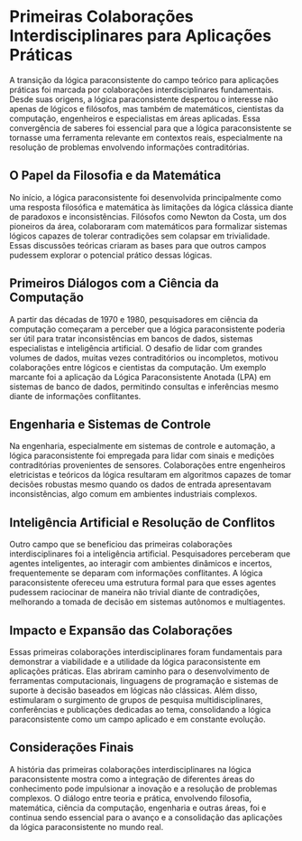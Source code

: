 
# Primeiras Colaborações Interdisciplinares para Aplicações Práticas

A transição da lógica paraconsistente do campo teórico para aplicações práticas foi marcada por colaborações interdisciplinares fundamentais. Desde suas origens, a lógica paraconsistente despertou o interesse não apenas de lógicos e filósofos, mas também de matemáticos, cientistas da computação, engenheiros e especialistas em áreas aplicadas. Essa convergência de saberes foi essencial para que a lógica paraconsistente se tornasse uma ferramenta relevante em contextos reais, especialmente na resolução de problemas envolvendo informações contraditórias.

## O Papel da Filosofia e da Matemática

No início, a lógica paraconsistente foi desenvolvida principalmente como uma resposta filosófica e matemática às limitações da lógica clássica diante de paradoxos e inconsistências. Filósofos como Newton da Costa, um dos pioneiros da área, colaboraram com matemáticos para formalizar sistemas lógicos capazes de tolerar contradições sem colapsar em trivialidade. Essas discussões teóricas criaram as bases para que outros campos pudessem explorar o potencial prático dessas lógicas.

## Primeiros Diálogos com a Ciência da Computação

A partir das décadas de 1970 e 1980, pesquisadores em ciência da computação começaram a perceber que a lógica paraconsistente poderia ser útil para tratar inconsistências em bancos de dados, sistemas especialistas e inteligência artificial. O desafio de lidar com grandes volumes de dados, muitas vezes contraditórios ou incompletos, motivou colaborações entre lógicos e cientistas da computação. Um exemplo marcante foi a aplicação da Lógica Paraconsistente Anotada (LPA) em sistemas de banco de dados, permitindo consultas e inferências mesmo diante de informações conflitantes.

## Engenharia e Sistemas de Controle

Na engenharia, especialmente em sistemas de controle e automação, a lógica paraconsistente foi empregada para lidar com sinais e medições contraditórias provenientes de sensores. Colaborações entre engenheiros eletricistas e teóricos da lógica resultaram em algoritmos capazes de tomar decisões robustas mesmo quando os dados de entrada apresentavam inconsistências, algo comum em ambientes industriais complexos.

## Inteligência Artificial e Resolução de Conflitos

Outro campo que se beneficiou das primeiras colaborações interdisciplinares foi a inteligência artificial. Pesquisadores perceberam que agentes inteligentes, ao interagir com ambientes dinâmicos e incertos, frequentemente se deparam com informações conflitantes. A lógica paraconsistente ofereceu uma estrutura formal para que esses agentes pudessem raciocinar de maneira não trivial diante de contradições, melhorando a tomada de decisão em sistemas autônomos e multiagentes.

## Impacto e Expansão das Colaborações

Essas primeiras colaborações interdisciplinares foram fundamentais para demonstrar a viabilidade e a utilidade da lógica paraconsistente em aplicações práticas. Elas abriram caminho para o desenvolvimento de ferramentas computacionais, linguagens de programação e sistemas de suporte à decisão baseados em lógicas não clássicas. Além disso, estimularam o surgimento de grupos de pesquisa multidisciplinares, conferências e publicações dedicadas ao tema, consolidando a lógica paraconsistente como um campo aplicado e em constante evolução.

## Considerações Finais

A história das primeiras colaborações interdisciplinares na lógica paraconsistente mostra como a integração de diferentes áreas do conhecimento pode impulsionar a inovação e a resolução de problemas complexos. O diálogo entre teoria e prática, envolvendo filosofia, matemática, ciência da computação, engenharia e outras áreas, foi e continua sendo essencial para o avanço e a consolidação das aplicações da lógica paraconsistente no mundo real.
```
